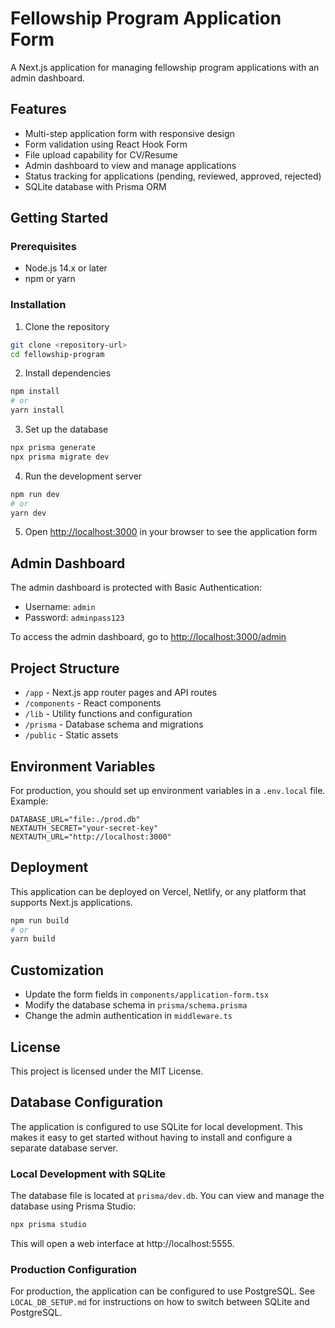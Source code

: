 # Fellowship Program Application Form

A Next.js application for managing fellowship program applications with an admin dashboard.

## Features

- Multi-step application form with responsive design
- Form validation using React Hook Form
- File upload capability for CV/Resume
- Admin dashboard to view and manage applications
- Status tracking for applications (pending, reviewed, approved, rejected)
- SQLite database with Prisma ORM

## Getting Started

### Prerequisites

- Node.js 14.x or later
- npm or yarn

### Installation

1. Clone the repository

```bash
git clone <repository-url>
cd fellowship-program
```

2. Install dependencies

```bash
npm install
# or
yarn install
```

3. Set up the database

```bash
npx prisma generate
npx prisma migrate dev
```

4. Run the development server

```bash
npm run dev
# or
yarn dev
```

5. Open [http://localhost:3000](http://localhost:3000) in your browser to see the application form

## Admin Dashboard

The admin dashboard is protected with Basic Authentication:

- Username: `admin`
- Password: `adminpass123`

To access the admin dashboard, go to [http://localhost:3000/admin](http://localhost:3000/admin)

## Project Structure

- `/app` - Next.js app router pages and API routes
- `/components` - React components
- `/lib` - Utility functions and configuration
- `/prisma` - Database schema and migrations
- `/public` - Static assets

## Environment Variables

For production, you should set up environment variables in a `.env.local` file. Example:

```
DATABASE_URL="file:./prod.db"
NEXTAUTH_SECRET="your-secret-key"
NEXTAUTH_URL="http://localhost:3000"
```

## Deployment

This application can be deployed on Vercel, Netlify, or any platform that supports Next.js applications.

```bash
npm run build
# or
yarn build
```

## Customization

- Update the form fields in `components/application-form.tsx`
- Modify the database schema in `prisma/schema.prisma`
- Change the admin authentication in `middleware.ts`

## License

This project is licensed under the MIT License.

## Database Configuration

The application is configured to use SQLite for local development. This makes it easy to get started without having to install and configure a separate database server.

### Local Development with SQLite

The database file is located at `prisma/dev.db`. You can view and manage the database using Prisma Studio:

```bash
npx prisma studio
```

This will open a web interface at http://localhost:5555.

### Production Configuration

For production, the application can be configured to use PostgreSQL. See `LOCAL_DB_SETUP.md` for instructions on how to switch between SQLite and PostgreSQL.
